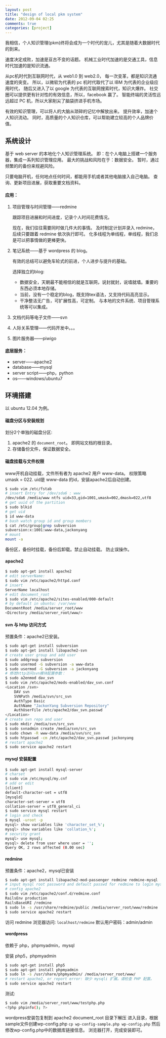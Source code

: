 ```yaml
---
layout: post
title: "design of local pkm system"
date: 2012-09-04 02:25
comments: true
categories: [project]
---
```


我相信，个人知识管理(pkm)终将会成为一个时代的宠儿，尤其是随着大数据时代的到来。

速度决定成败，加速是亘古不变的话题。
机械工业时代加速的是交通工具，信息时代加速的是知识流通。

<!--more-->

从pc机时代到互联网时代，从 web1.0 到 web2.0，
每一次变革，都是知识流通速度的突变。
所以，以微软为代表的 pc 机时代取代了以 IBM 为代表的企业级应用时代，
随后又进入了以 google 为代表的互联网搜索时代，知识大爆炸。
社交圈可以提供更有针对性的有效信息，所以，facebook 赢了。
智能终端的灵活性远远超过 PC 机，所以大家削尖了脑袋挤进手机市场。

有效的知识管理，可以将人的大脑从琐碎的记忆中解放出来。
提升效率，加速个人知识流动。
同时，高质量的个人知识仓库，可以帮助建立较高的个人品牌价值。

系统设计
--------

基于 web server 的本地化个人知识管理系统。
即：在个人电脑上搭建一个服务器，集成一系列知识管理应用。
最大的挑战和风险在于：数据安全。
暂时，通过频繁的的备份来规避风险。

只要电脑开机，任何地点任何时间，都能用手机或者其他电脑接入自己电脑。
查询、更新项目进展，获取重要文档资料。

#### 应用：

1. 项目管理与时间管理——redmine

	跟踪项目进展和时间进度，记录个人时间花费情况。
	
	现在，我们往往需要同时做几件大的事情。
	及时制定计划并录入 redmine，后续只要跟着 redmine 依次执行即可。
	化多线程为单线程，单线程，我们总是可以把事情做的更棒更快。

2. 笔记系统——基于 wordpress 的 blog。

	有效的总结可以避免车轮式的前进，个人进步与提升的基础。
	
	选择独立的blog:

	- 数据安全，天朝最不能相信的就是互联网，说封就封，说墙就墙。重要的东西必须本地存储。
	- 当前，没有一个稳定的blog，既支持tex语法，又支持代码高亮显示。
	- 干净整洁无广告，可扩展性高，可定制。
		与本地的文件系统、项目管理系统等可以集成。

3. 文档代码等电子文件——svn
4. 人际关系管理——代码开发中。。。
5. 图片服务器——piwigo

#### 底层服务：

- server——apache2
- database——mysql
- server script——php，python
- os——windows/ubuntu7

环境搭建
--------

以 ubuntu 12.04 为例。

#### 磁盘分区与安装规划

划分2个单独的磁盘分区:

1. apache2 的 `document_root`。 即网站文档的根目录。
2. 存储备份文件，保证数据安全。

#### 磁盘挂载与文件权限

www开机自动挂载，文件所有者为 apache2 用户 www-data。
权限策略 umask = 022.
uid是 www-data 的id，安装apache2后自动创建。

``` bash auto mount www
$ sudo vim /etc/fstab
# insert Entry for /dev/sda6 : www
/dev/sda6 /media/www ntfs uid=33,gid=1001,umask=002,dmask=022,utf8
# get uuid of the partition
$ sudo blkid
# get uid
$ id www-data
# bash watch group id and group members 
$ cat /etc/group|grep subversion
subversion:x:1001:www-data,jackonyang
# mount
mount -a
```

备份区，备份时挂载，备份后卸载。禁止自动挂载。
防止误操作。

#### apache2

``` bash install apache2 and config
$ sudo apt-get install apache2
# edit serverName:
$ sudo vim /etc/apache2/httpd.conf
# insert
ServerName localhost
# edit document_root
$ sudo vim /etc/apache2/sites-enabled/000-default
# by default in ubuntu: /var/www
DocumentRoot /media/server_root/www
<Directory /media/server_root/www/>
```

#### svn 与 http 访问方式

预置条件：apache2已安装。

``` bash install svn and access by http
$ sudo apt-get install subversion
$ sudo apt-get install libapache2-svn
# create user group and add user
$ sudo addgroup subversion
$ sudo usermod -G subversion -a www-data
$ sudo usermod -G subversion -a jackonyang
# 修改http访问svn模块配置参数：
$ sudo a2enmod dav_svn
$ sudo vim /etc/apache2/mods-enabled/dav_svn.conf
<Location /svn>
	DAV svn
	SVNPath /media/svn/src_svn
	AuthType Basic
	AuthName "JackonYang Subversion Repository"
	AuthUserFile /etc/apache2/dav_svn.passwd
</Location>
# create svn repo and user 
$ sudo mkdir /media/svn/src_svn
$ sudo svnadmin create /media/svn/src_svn
$ sudo chown -R www-data /media/svn/src_svn
$ sudo htpasswd -cm /etc/apache2/dav_svn.passwd jackonyang
# restart apache2
$ sudo service apache2 restart
```

#### mysql 安装配置

``` bash install mysql and config
$ sudo apt-get install mysql-server
# charset
$ sudo vim /etc/mysql/my.cnf
# add or edit
[client]
default-character-set = utf8
[mysqld]
character-set-server = utf8
collation-server = utf8_general_ci
$ sudo service mysql restart
# login and check
$ mysql -uroot -p
mysql> show variables like 'character_set_%';
mysql> show variables like 'collation_%';
# security grant 
mysql> use mysql;
mysql> delete from user where user = '';
Query OK, 2 rows affected (0.00 sec)
```

#### redmine
预置条件：apache2，mysql已安装
``` bash install redmine and config
$ sudo apt-get install libapache2-mod-passenger redmine redmine-mysql
# input mysql root password and default passwd for redmine to login mysql
# config apache2
$ sudo vim /etc/apache2/conf.d/redmine.conf
RailsEnv production
RailsBaseURI /redmine
$ sudo ln -s /usr/share/redmine/public /media/server_root/www/redmine
$ sudo service apache2 restart
```

访问 redmine
浏览器访问: `localhost/redmine`
默认用户密码：admin/admin

#### wordpress

依赖于 php，phpmyadmin，mysql

安装 php5，phpmyadmin

``` bash install php5 and phpmyadmin
$ sudo apt-get install php5
$ sudo apt-get install phpmyadmin
$ sudo ln -s /usr/share/phpmyadmin/ /media/server_root/www/
# restart apache2, or report error: 缺少 mysqli 扩展。请检查 PHP 配置。
$ sudo service apache2 restart
```

测试:

``` bash testphp
$ sudo vim /media/server_root/www/testphp.php
<?php phpinfo(); ?>
```

wordpress安装包复制到 apache2 document_root 目录下解压
进入目录，根据sample文件创建wp-config.php
`cp wp-config-sample.php wp-config.php` 然后修改wp-config.php中的数据库链接信息。
浏览器打开，完成安装即可。
